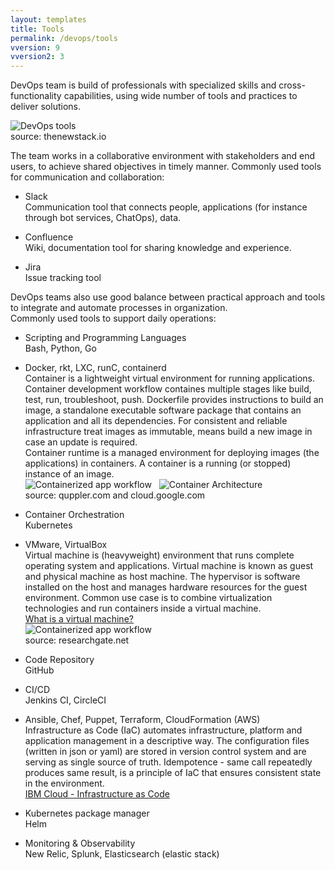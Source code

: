 ```yaml
---
layout: templates
title: Tools
permalink: /devops/tools
vversion: 9
vversion2: 3
---
```

  
  
DevOps team is build of professionals with specialized skills and cross-functionality capabilities, using wide number of tools and practices to deliver solutions. 

![DevOps tools](https://cdn.thenewstack.io/media/2018/11/8bebeea6-cicd-tooling-orchestration-1024x608.png)  
source: thenewstack.io
  
  
The team works in a collaborative environment with stakeholders and end users, to achieve shared objectives in timely manner.  Commonly used tools for communication and collaboration:

* Slack  
Communication tool that connects people, applications (for instance through bot services, ChatOps), data. 


* Confluence  
Wiki, documentation tool for sharing knowledge and experience. 

* Jira  
Issue tracking tool


DevOps teams also use good balance between practical approach and tools to integrate and automate processes in organization.  
Commonly used tools to support daily operations:

* Scripting and Programming Languages  
Bash, Python, Go

* Docker, rkt, LXC, runC, containerd  
Container is a lightweight virtual environment for running applications. 
Container development workflow containes multiple stages like build, test, run, troubleshoot, push. 
Dockerfile provides instructions to build an image, a standalone executable software package that contains an application and all its dependencies. For consistent and reliable infrastructure treat images as immutable, means build a new image in case an update is required.  
Container runtime is a managed environment for deploying images (the applications) in containers.
A container is a running (or stopped) instance of an image.  
![Containerized app workflow](https://quppler.com/wp-content/uploads/2019/03/DockerComponents-300x242.png) &nbsp; 
![Container Architecture](https://miro.medium.com/max/350/1*IGYaJSfDLzXjE-aJcTai4Q.png)  
source: quppler.com and cloud.google.com

* Container Orchestration  
Kubernetes

* VMware, VirtualBox  
Virtual machine is (heavyweight) environment that runs complete operating system and applications.
Virtual machine is known as guest and physical machine as host machine.
The hypervisor is software installed on the host and manages hardware resources for the guest environment. Common use case is to combine virtualization technologies and run containers inside a virtual machine.  
[What is a virtual machine?](https://www.redhat.com/en/topics/virtualization/what-is-a-virtual-machine "Red Hat")  
![Containerized app workflow](https://www.ktexperts.com/wp-content/uploads/2020/01/Hosted-Virtual-Machine-Architecture.png)  
source: researchgate.net

* Code Repository  
GitHub

* CI/CD  
Jenkins CI, CircleCI

* Ansible, Chef, Puppet, Terraform, CloudFormation (AWS)  
Infrastructure as Code (IaC) automates infrastructure, platform and application management in a descriptive way.
The configuration files (written in json or yaml) are stored in version control system and are serving as single source of truth.
Idempotence - same call repeatedly produces same result, is a principle of IaC that ensures consistent state in the environment.   
[IBM Cloud - Infrastructure as Code](https://www.ibm.com/cloud/learn/infrastructure-as-code "IBM Cloud")


* Kubernetes package manager  
Helm

* Monitoring & Observability  
New Relic, Splunk, Elasticsearch (elastic stack)

